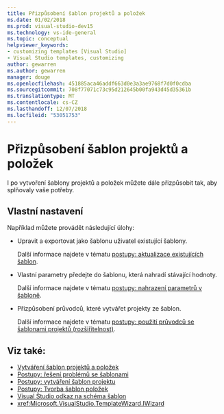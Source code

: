 ```yaml
---
title: Přizpůsobení šablon projektů a položek
ms.date: 01/02/2018
ms.prod: visual-studio-dev15
ms.technology: vs-ide-general
ms.topic: conceptual
helpviewer_keywords:
- customizing templates [Visual Studio]
- Visual Studio templates, customizing
author: gewarren
ms.author: gewarren
manager: douge
ms.openlocfilehash: 451885aca46addf663d0e3a3ae9768f7d0f0cdba
ms.sourcegitcommit: 708f77071c73c95d212645b00fa943d45d35361b
ms.translationtype: MT
ms.contentlocale: cs-CZ
ms.lasthandoff: 12/07/2018
ms.locfileid: "53051753"
---
```

# <a name="customize-project-and-item-templates"></a>Přizpůsobení šablon projektů a položek

I po vytvoření šablony projektů a položek můžete dále přizpůsobit tak, aby splňovaly vaše potřeby.

## <a name="customizations"></a>Vlastní nastavení

Například můžete provádět následující úlohy:

- Upravit a exportovat jako šablonu uživatel existující šablony.

   Další informace najdete v tématu [postupy: aktualizace existujících šablon](../ide/how-to-update-existing-templates.md).

- Vlastní parametry předejte do šablonu, která nahradí stávající hodnoty.

   Další informace najdete v tématu [postupy: nahrazení parametrů v šabloně](../ide/how-to-substitute-parameters-in-a-template.md).

- Přizpůsobení průvodců, které vytvářet projekty ze šablon.

   Další informace najdete v tématu [postupy: použití průvodců se šablonami projektů (rozšiřitelnost)](../extensibility/how-to-use-wizards-with-project-templates.md).

## <a name="see-also"></a>Viz také:

- [Vytváření šablon projektů a položek](../ide/creating-project-and-item-templates.md)
- [Postupy: řešení problémů se šablonami](../ide/how-to-troubleshoot-templates.md)
- [Postupy: vytváření šablon projektu](../ide/how-to-create-project-templates.md)
- [Postupy: Tvorba šablon položek](../ide/how-to-create-item-templates.md)
- [Visual Studio odkaz na schéma šablon](../extensibility/visual-studio-template-schema-reference.md)
- <xref:Microsoft.VisualStudio.TemplateWizard.IWizard>